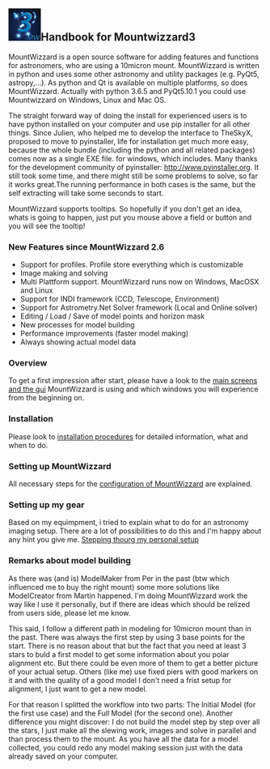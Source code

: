 ## <img src="pics/mw.png" width='64' height='64'/>Handbook for Mountwizzard3

MountWizzard is a open source software for adding features and functions for astronomers,
who are using a 10micron mount. MountWizzard is written in python and uses some other astronomy
and utility packages (e.g. PyQt5, astropy,...). As python and Qt is available on multiple platforms,
so does MountWizzard. Actually with python 3.6.5 and PyQt5.10.1 you could use Mountwizzard on Windows,
Linux and Mac OS.

The straight forward way of doing the install for experienced users is to have python installed on
your computer and use pip installer for all other things. Since Julien, who helped me to develop the
interface to TheSkyX, proposed to move to pyinstaller, life for installation get much more easy,
because the whole bundle (including the python and all related packages) comes now as a single EXE
file. for windows, which includes. Many thanks for the development community of pyinstaller:
http://www.pyinstaller.org. It still took some time, and there might still be some problems to
solve, so far it works great.The running performance in both cases is the same, but the self
extracting will take some seconds to start.

MountWizzard supports tooltips. So hopefully if you don't get an idea, whats is going to happen,
just put you mouse above a field or button and you will see the tooltip!

### New Features since MountWizzard 2.6
- Support for profiles. Profile store everything which is customizable
- Image making and solving
- Multi Plattform support. MountWizzard runs now on Windows, MacOSX and Linux
- Support for INDI framework (CCD, Telescope, Environment)
- Support for Astrometry.Net Solver framework (Local and Online solver)
- Editing / Load / Save of model points and horizon mask
- New processes for model building
- Performance improvements (faster model making)
- Always showing actual model data


### Overview
To get a first impression after start, please have a look to the [main screens and the gui](overview.md)
MountWizzard is using and which windows you will experience from the beginning on.
### Installation
Please look to [installation procedures](installation.md) for detailed information, what and when to do.
### Setting up MountWizzard
All necessary steps for the [configuration of MountWizzard](configuration.md) are explained.
### Setting up my gear
Based on my equimpment, i tried to explain what to do for an astronomy imaging setup. There are a lot of
 possibilities to do this and I'm happy about any hint you give me.
 [Stepping thourg my personal setup](./setup_gear/setup_gear.md)

### Remarks about model building
As there was (and is) ModelMaker from Per in the past (btw which influenced me to buy the right mount)
some more solutions like ModelCreator from Martin happened. I'm doing MountWizzard work the way like I
use it personally, but if there are ideas which should be relized from users side, please let me know.

This said, I follow a different path in modeling for 10micron mount than in the past. There was always the first
step by using 3 base points for the start. There is no reason about that but the fact that you need at least
3 stars to buld a first model to get some information about you polar alignment etc. But there could be even
more of them to get a better picture of your actual setup. Others (like me) use fixed piers with good
markers on it and with the quality of a good model I don't need a frist setup for alignment, I just want
to get a new model.

For that reason I splitted the workflow into two parts: The Initial Model (for the
first use case) and the Full Model (for the second one). Another difference you might discover: I do not
build the model step by step over all the stars, I just make all the slewing work, images and solve in
parallel and than process them to the mount. As you have all the data for a model collected, you could
redo any model making session just with the data already saved on your computer.



